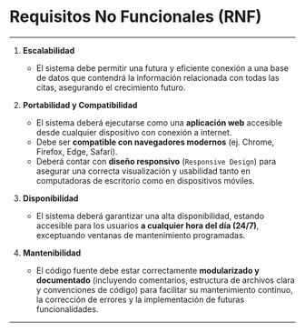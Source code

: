 # Requisitos No Funcionales (RNF)

---

1. **Escalabilidad**
    * El sistema debe permitir una futura y eficiente conexión a una base de datos que contendrá la información relacionada con todas las citas, asegurando el crecimiento futuro.

2. **Portabilidad y Compatibilidad**
    * El sistema deberá ejecutarse como una **aplicación web** accesible desde cualquier dispositivo con conexión a internet.
    * Debe ser **compatible con navegadores modernos** (ej. Chrome, Firefox, Edge, Safari).
    * Deberá contar con **diseño responsivo** (`Responsive Design`) para asegurar una correcta visualización y usabilidad tanto en computadoras de escritorio como en dispositivos móviles.

3. **Disponibilidad**
    * El sistema deberá garantizar una alta disponibilidad, estando accesible para los usuarios **a cualquier hora del día (24/7)**, exceptuando ventanas de mantenimiento programadas.

4. **Mantenibilidad**
    * El código fuente debe estar correctamente **modularizado y documentado** (incluyendo comentarios, estructura de archivos clara y convenciones de código) para facilitar su mantenimiento continuo, la corrección de errores y la implementación de futuras funcionalidades.

---
